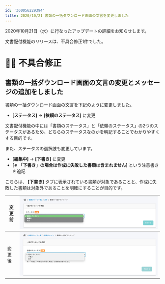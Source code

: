 ```yaml
---
id: '360056229394'
title: 2020/10/21 書類の一括ダウンロード画面の文言を変更しました
---
```

2020年10月21日（水）に行なったアップデートの詳細をお知らせします。

文書配付機能のリリースは、不具合修正1件でした。

# 👨‍⚕️ 不具合修正

## 書類の一括ダウンロード画面の文言の変更とメッセージの追加をしました

書類の一括ダウンロード画面の文言を下記のように変更しました。

- **\[ステータス\]** → **\[依頼のステータス\]** に変更

文書配付機能の中には「書類のステータス」と「依頼のステータス」の2つのステータスがあるため、どちらのステータスなのかを明記することでわかりやすくする目的です。

また、ステータスの選択肢も変更しています。

- **\[編集中\]** → **\[下書き\]** に変更
- **\[※ 「下書き」の場合は作成に失敗した書類は含まれません\]** という注意書きを追記

こちらは、 **\[下書き\]** タブに表示されている書類が対象であることと、作成に失敗した書類は対象外であることを明確にすることが目的です。

| 変更前 | ![89e96d66-9195-4a69-b58d-c26f91eea1e7-2.png](./89e96d66-9195-4a69-b58d-c26f91eea1e7-2.png) |
| --- | --- |
| 変更後 | ![__________2020-10-22_11_35_52.png](./__________2020-10-22_11_35_52.png) |
